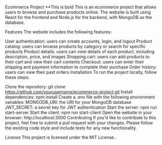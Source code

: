  Ecommerce Project **This is bold
This is an ecommerce project that allows users to browse and purchase products online. The website is built using React for the frontend and Node.js for the backend, with MongoDB as the database.

Features
The website includes the following features:

User authentication: users can create accounts, login, and logout
Product catalog: users can browse products by category or search for specific products
Product details: users can view details of each product, including description, price, and images
Shopping cart: users can add products to their cart and view their cart contents
Checkout: users can enter their shipping and payment information to complete their purchase
Order history: users can view their past orders
Installation
To run the project locally, follow these steps:

Clone the repository: git clone https://github.com/yourusername/ecommerce-project.git
Install dependencies: npm install
Create a .env file with the following environment variables:
MONGODB_URI: the URI for your MongoDB database
JWT_SECRET: a secret key for JWT authentication
Start the server: npm run start-server
Start the client: npm run start-client
Open the website in your browser: http://localhost:3000
Contributing
If you'd like to contribute to this project, feel free to submit a pull request with your changes. Please follow the existing code style and include tests for any new functionality.

License
This project is licensed under the MIT License..
